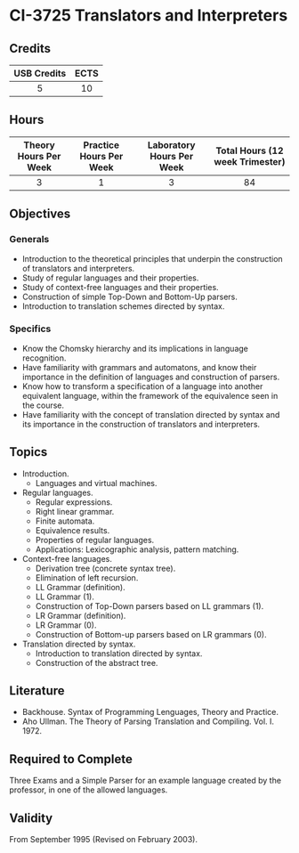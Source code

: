 # CI-3725 Translators and Interpreters

## Credits

| USB Credits | ECTS |
|:-----------:|:----:|
|      5      |  10  |

## Hours

| Theory Hours Per Week | Practice Hours Per Week | Laboratory Hours Per Week | Total Hours (12 week Trimester) |
|:---------------------:|:-----------------------:|:-------------------------:|:-------------------------------:|
|           3           |            1            |             3             |                84               |

## Objectives

### Generals

* Introduction to the theoretical principles that underpin the construction of translators and interpreters.
* Study of regular languages and their properties.
* Study of context-free languages and their properties.
* Construction of simple Top-Down and Bottom-Up parsers.
* Introduction to translation schemes directed by syntax.

### Specifics

* Know the Chomsky hierarchy and its implications in language recognition.
* Have familiarity with grammars and automatons, and know their importance in the definition of languages and construction of parsers.
* Know how to transform a specification of a language into another equivalent language, within the framework of the equivalence seen in the course.
* Have familiarity with the concept of translation directed by syntax and its importance in the construction of translators and interpreters.

## Topics

* Introduction.
  * Languages and virtual machines.
* Regular languages.
  * Regular expressions.
  * Right linear grammar.
  * Finite automata.
  * Equivalence results.
  * Properties of regular languages.
  * Applications: Lexicographic analysis, pattern matching.
* Context-free languages.
  * Derivation tree (concrete syntax tree).
  * Elimination of left recursion.
  * LL Grammar (definition).
  * LL Grammar (1).
  * Construction of Top-Down parsers based on LL grammars (1).
  * LR Grammar (definition).
  * LR Grammar (0).
  * Construction of Bottom-up parsers based on LR grammars (0).
* Translation directed by syntax.
  * Introduction to translation directed by syntax.
  * Construction of the abstract tree.

## Literature

* Backhouse. Syntax of Programming Lenguages, Theory and Practice.
* Aho Ullman. The Theory of Parsing Translation and Compiling. Vol. I. 1972.

## Required to Complete

Three Exams and a Simple Parser for an example language created by the professor, in one of the allowed languages.

## Validity

From September 1995 (Revised on February 2003).
